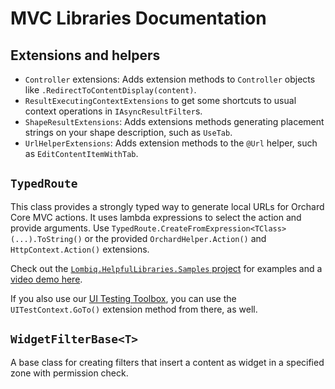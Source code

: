 # MVC Libraries Documentation



## Extensions and helpers

-  `Controller` extensions: Adds extension methods to `Controller` objects like `.RedirectToContentDisplay(content)`.
- `ResultExecutingContextExtensions` to get some shortcuts to usual context operations in `IAsyncResultFilter`s.
- `ShapeResultExtensions`: Adds extensions methods generating placement strings on your shape description, such as `UseTab`.
- `UrlHelperExtensions`: Adds extension methods to the `@Url` helper, such as `EditContentItemWithTab`.


## `TypedRoute`

This class provides a strongly typed way to generate local URLs for Orchard Core MVC actions. It uses lambda expressions to select the action and provide arguments. Use `TypedRoute.CreateFromExpression<TClass>(...).ToString()` or the provided `OrchardHelper.Action()` and `HttpContext.Action()` extensions.

Check out the [`Lombiq.HelpfulLibraries.Samples` project](../../Lombiq.HelpfulLibraries.Samples) for examples and a [video demo here](https://www.youtube.com/watch?v=_q1kCqkeSE0).

If you also use our [UI Testing Toolbox](https://github.com/Lombiq/UI-Testing-Toolbox/), you can use the `UITestContext.GoTo()` extension method from there, as well.


## `WidgetFilterBase<T>`

A base class for creating filters that insert a content as widget in a specified zone with permission check.

